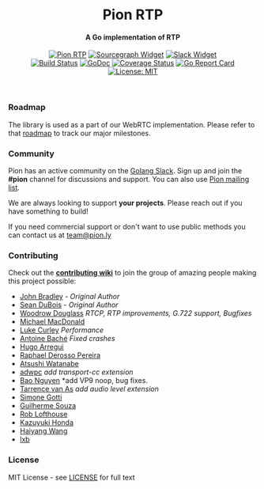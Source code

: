 <h1 align="center">
  <br>
  Pion RTP
  <br>
</h1>
<h4 align="center">A Go implementation of RTP</h4>
<p align="center">
  <a href="https://pion.ly"><img src="https://img.shields.io/badge/pion-rtp-gray.svg?longCache=true&colorB=brightgreen" alt="Pion RTP"></a>
  <a href="https://sourcegraph.com/github.com/pion/rtp?badge"><img src="https://sourcegraph.com/github.com/pion/rtp/-/badge.svg" alt="Sourcegraph Widget"></a>
  <a href="https://pion.ly/slack"><img src="https://img.shields.io/badge/join-us%20on%20slack-gray.svg?longCache=true&logo=slack&colorB=brightgreen" alt="Slack Widget"></a>
  <br>
  <a href="https://travis-ci.org/pion/rtp"><img src="https://travis-ci.org/pion/rtp.svg?branch=master" alt="Build Status"></a>
  <a href="https://pkg.go.dev/github.com/pion/rtp"><img src="https://godoc.org/github.com/pion/rtp?status.svg" alt="GoDoc"></a>
  <a href="https://codecov.io/gh/pion/rtp"><img src="https://codecov.io/gh/pion/rtp/branch/master/graph/badge.svg" alt="Coverage Status"></a>
  <a href="https://goreportcard.com/report/github.com/pion/rtp"><img src="https://goreportcard.com/badge/github.com/pion/rtp" alt="Go Report Card"></a>
  <a href="LICENSE"><img src="https://img.shields.io/badge/License-MIT-yellow.svg" alt="License: MIT"></a>
</p>
<br>

### Roadmap
The library is used as a part of our WebRTC implementation. Please refer to that [roadmap](https://github.com/pion/webrtc/issues/9) to track our major milestones.

### Community
Pion has an active community on the [Golang Slack](https://invite.slack.golangbridge.org/). Sign up and join the **#pion** channel for discussions and support. You can also use [Pion mailing list](https://groups.google.com/forum/#!forum/pion).

We are always looking to support **your projects**. Please reach out if you have something to build!

If you need commercial support or don't want to use public methods you can contact us at [team@pion.ly](mailto:team@pion.ly)

### Contributing
Check out the **[contributing wiki](https://github.com/pion/webrtc/wiki/Contributing)** to join the group of amazing people making this project possible:

* [John Bradley](https://github.com/kc5nra) - *Original Author*
* [Sean DuBois](https://github.com/Sean-Der) - *Original Author*
* [Woodrow Douglass](https://github.com/wdouglass) *RTCP, RTP improvements, G.722 support, Bugfixes*
* [Michael MacDonald](https://github.com/mjmac)
* [Luke Curley](https://github.com/kixelated) *Performance*
* [Antoine Baché](https://github.com/Antonito) *Fixed crashes*
* [Hugo Arregui](https://github.com/hugoArregui)
* [Raphael Derosso Pereira](https://github.com/raphaelpereira)
* [Atsushi Watanabe](https://github.com/at-wat)
* [adwpc](https://github.com/adwpc) *add transport-cc extension*
* [Bao Nguyen](https://github.com/sysbot) *add VP9 noop, bug fixes.
* [Tarrence van As](https://github.com/tarrencev) *add audio level extension*
* [Simone Gotti](https://github.com/sgotti)
* [Guilherme Souza](https://github.com/gqgs)
* [Rob Lofthouse](https://github.com/roblofthouse)
* [Kazuyuki Honda](https://github.com/hakobera)
* [Haiyang Wang](https://github.com/ocean2811)
* [lxb](https://github.com/lxb531)

### License
MIT License - see [LICENSE](LICENSE) for full text
